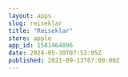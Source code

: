 ```yaml
---
layout: apps
slug: reiseklar
title: "Reiseklar"
store: apple
app_id: 1581464096
date: 2024-05-30T07:53:05Z
published: 2021-09-13T07:00:00Z
---
```

